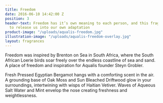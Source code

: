 ```yaml
---
title: Freedom
date: 2016-06-10 14:42:00 Z
position: 3
header-text: Freedom has it’s own meaning to each person, and this fragrance intends
  to release us into our own adaptation
product-image: "/uploads/aqualis-freedom.jpg"
illustration-image: "/uploads/aqualis-freedom-overlay.jpg"
layout: fragrances
---
```


Freedom was inspired by Brenton on Sea in South Africa, where the South African Loerie birds soar freely over the endless coastline of sea and sand. A place of freedom and inspiration for Aqualis founder Steyn Grobler.

Fresh Pressed Egyptian Bergamot hangs with a comforting scent in the air. A grounding base of Oak Moss and Sun Bleached Driftwood glow in your surroundings, intertwining with wisps of Haitian Vetiver. Waves of Aqueous Salt Water and Mint envelop the nose creating freshness and weightlessness.
